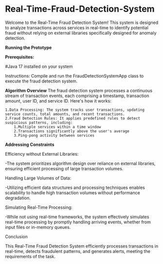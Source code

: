 # Real-Time-Fraud-Detection-System

Welcome to the Real-Time Fraud Detection System! This system is designed to analyze transactions across services in real-time to identify potential fraud without relying on external libraries specifically designed for anomaly detection.

**Running the Prototype**

**Prerequisites:**

#Java 17 installed on your system

Instructions:
    Compile and run the FraudDetectionSystemApp class to execute the fraud detection system.

**Algorithm Overview**
The fraud detection system processes a continuous stream of transaction events, each comprising a timestamp, transaction amount, user ID, and service ID. Here's how it works:

    1.Data Processing: The system tracks user transactions, updating service counts, total amounts, and recent transactions.
    2.Fraud Detection Rules: It applies predefined rules to detect suspicious patterns, including:
        1.Multiple services within a time window
        2.Transactions significantly above the user's average
        3.Ping-pong activity between services

**Addressing Constraints**

Efficiency without External Libraries:

-The system prioritizes algorithm design over reliance on external libraries, ensuring efficient processing of large transaction volumes.

Handling Large Volumes of Data:

-Utilizing efficient data structures and processing techniques enables scalability to handle high transaction volumes without performance degradation. 

Simulating Real-Time Processing:

-While not using real-time frameworks, the system effectively simulates real-time processing by promptly handling arriving events, whether from input files or in-memory queues.

Conclusion

This Real-Time Fraud Detection System efficiently processes transactions in real-time, detects fraudulent patterns, and generates alerts, meeting the requirements of the task.
